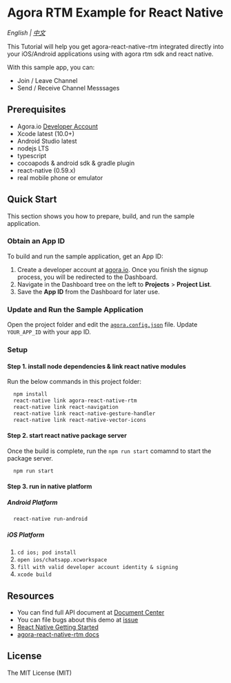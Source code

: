 # Agora RTM Example for React Native

*English | [中文](README.zh.md)*

This Tutorial will help you get agora-react-native-rtm integrated directly into your iOS/Android applications using with agora rtm sdk and react native.

With this sample app, you can:

- Join / Leave Channel
- Send / Receive Channel Messsages

## Prerequisites
- Agora.io [Developer Account](https://dashboard.agora.io/signin/)
- Xcode latest (10.0+)
- Android Studio latest
- nodejs LTS
- typescript
- cocoapods & android sdk & gradle plugin
- react-native (0.59.x)
- real mobile phone or emulator

## Quick Start

This section shows you how to prepare, build, and run the sample application.

### Obtain an App ID

To build and run the sample application, get an App ID:
1. Create a developer account at [agora.io](https://dashboard.agora.io/signin/). Once you finish the signup process, you will be redirected to the Dashboard.
2. Navigate in the Dashboard tree on the left to **Projects** > **Project List**.
3. Save the **App ID** from the Dashboard for later use.

### Update and Run the Sample Application
Open the project folder and edit the [`agora.config.json`](agora.config.json) file. Update `YOUR_APP_ID` with your app ID.

### Setup
#### Step 1. install node dependencies & link react native modules
Run the below commands in this project folder:
```bash
  npm install
  react-native link agora-react-native-rtm
  react-native link react-navigation
  react-native link react-native-gesture-handler
  react-native link react-native-vector-icons
```

#### Step 2. start react native package server
Once the build is complete, run the `npm run start` comamnd to start the package server.
```bash
  npm run start
```

#### Step 3. run in native platform

##### Android Platform

```bash
  react-native run-android
```

##### iOS Platform
  1. `cd ios; pod install`
  2. `open ios/chatsapp.xcworkspace`
  3. `fill with valid developer account identity & signing`
  4. `xcode build`


## Resources
* You can find full API document at [Document Center](https://docs.agora.io/en/)
* You can file bugs about this demo at [issue](https://github.com/AgoraIO/RN-SDK-RTM/issues)
* [React Native Getting Started](https://facebook.github.io/react-native/docs/getting-started.html)
* [agora-react-native-rtm docs](https://agoraio.github.io/RN-SDK-RTM/latest/)


## License

The MIT License (MIT)
